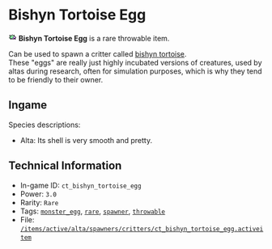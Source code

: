 # Bishyn Tortoise Egg

<img src="https://raw.githubusercontent.com/Ceterai/Enternia/main/items/active/alta/spawners/critters/ct_bishyn_tortoise_egg.png" alt="Bishyn Tortoise Egg icon" loading="lazy" height="16px" width="auto" /> **Bishyn Tortoise Egg** is a rare throwable item.

Can be used to spawn a critter called [bishyn tortoise](https://ceterai.github.io/MyEnternia/Wiki/bishyntortoise).  
These "eggs" are really just highly incubated versions of creatures, used by altas during research, often for simulation purposes, which is why they tend to be friendly to their owner.

## Ingame

Species descriptions:

- Alta: Its shell is very smooth and pretty.

## Technical Information

- In-game ID: `ct_bishyn_tortoise_egg`
- Power: `3.0`
- Rarity: `Rare`
- Tags: [`monster_egg`](https://ceterai.github.io/MyEnternia/Wiki/Tags/MonsterEgg), [`rare`](https://ceterai.github.io/MyEnternia/Wiki/Tags/Rare), [`spawner`](https://ceterai.github.io/MyEnternia/Wiki/Tags/Spawner), [`throwable`](https://ceterai.github.io/MyEnternia/Wiki/Tags/Throwable)
- File: [`/items/active/alta/spawners/critters/ct_bishyn_tortoise_egg.activeitem`](https://github.com/Ceterai/Enternia/blob/main/items/active/alta/spawners/critters/ct_bishyn_tortoise_egg.activeitem)
